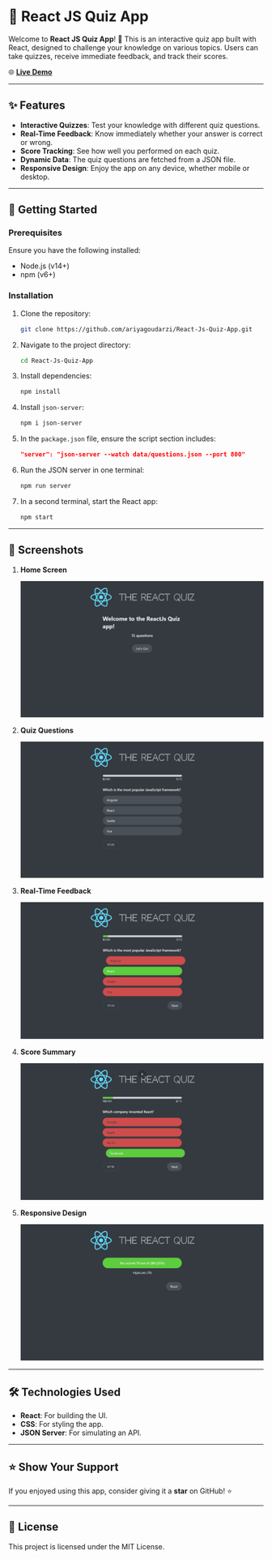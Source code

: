 
# 🧠 React JS Quiz App

Welcome to **React JS Quiz App**! 🎉 This is an interactive quiz app built with React, designed to challenge your knowledge on various topics. Users can take quizzes, receive immediate feedback, and track their scores.

🌐 **[Live Demo](#)**

---

## ✨ Features

- **Interactive Quizzes**: Test your knowledge with different quiz questions.
- **Real-Time Feedback**: Know immediately whether your answer is correct or wrong.
- **Score Tracking**: See how well you performed on each quiz.
- **Dynamic Data**: The quiz questions are fetched from a JSON file.
- **Responsive Design**: Enjoy the app on any device, whether mobile or desktop.

---

## 🚀 Getting Started

### Prerequisites

Ensure you have the following installed:

- Node.js (v14+)
- npm (v6+)

### Installation

1. Clone the repository:

   ```bash
   git clone https://github.com/ariyagoudarzi/React-Js-Quiz-App.git
   ```

2. Navigate to the project directory:

   ```bash
   cd React-Js-Quiz-App
   ```

3. Install dependencies:

   ```bash
   npm install
   ```

4. Install `json-server`:

   ```bash
   npm i json-server
   ```

5. In the `package.json` file, ensure the script section includes:

   ```json
   "server": "json-server --watch data/questions.json --port 800"
   ```

6. Run the JSON server in one terminal:

   ```bash
   npm run server
   ```

7. In a second terminal, start the React app:

   ```bash
   npm start
   ```

---

## 📸 Screenshots

1. **Home Screen**

   ![Screenshot 1](./ScreenShots/photo_1.jpg)

2. **Quiz Questions**

   ![Screenshot 2](./ScreenShots/photo_2.jpg)

3. **Real-Time Feedback**

   ![Screenshot 3](./ScreenShots/photo_3.jpg)

4. **Score Summary**

   ![Screenshot 4](./ScreenShots/photo_4.jpg)

5. **Responsive Design**

   ![Screenshot 5](./ScreenShots/photo_5.jpg)

---

## 🛠️ Technologies Used

- **React**: For building the UI.
- **CSS**: For styling the app.
- **JSON Server**: For simulating an API.

---

## ⭐ Show Your Support

If you enjoyed using this app, consider giving it a **star** on GitHub! ⭐

---

## 📄 License

This project is licensed under the MIT License.
